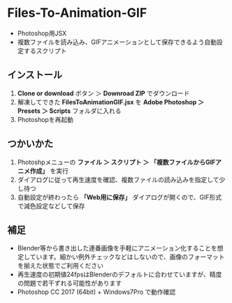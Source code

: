 # Files-To-Animation-GIF
- Photoshop用JSX
- 複数ファイルを読み込み、GIFアニメーションとして保存できるよう自動設定するスクリプト


## インストール
1. **Clone or download** ボタン ＞ **Downroad ZIP** でダウンロード
1. 解凍してできた **FilesToAnimationGIF.jsx** を **Adobe Photoshop ＞ Presets ＞ Scripts** フォルダに入れる
1. Photoshopを再起動

## つかいかた
1. Photoshpメニューの **ファイル ＞ スクリプト ＞ 「複数ファイルからGIFアニメ作成」** を実行
1. ダイアログに従って再生速度を確認、複数ファイルの読み込みを指定して少し待つ
1. 自動設定が終わったら **「Web用に保存」** ダイアログが開くので、GIF形式で減色設定などして保存

## 補足
- Blender等から書き出した連番画像を手軽にアニメーション化することを想定しています。細かい例外チェックなどはしないので、画像のフォーマットを揃えた状態でご利用ください
- 再生速度の初期値24fpsはBlenderのデフォルトに合わせていますが、精度の問題で若干ずれる可能性があります
- Photoshop CC 2017 (64bit) + Windows7Pro で動作確認
